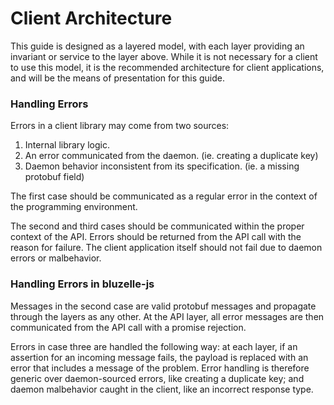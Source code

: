 # Client Architecture

This guide is designed as a layered model, with each layer providing an invariant or service to the layer above. While it is not necessary for a client to use this model, it is the recommended architecture for client applications, and will be the means of presentation for this guide.

### Handling Errors

Errors in a client library may come from two sources:

1. Internal library logic.
2. An error communicated from the daemon. \(ie. creating a duplicate key\)
3. Daemon behavior inconsistent from its specification. \(ie. a missing protobuf field\)

The first case should be communicated as a regular error in the context of the programming environment.

The second and third cases should be communicated within the proper context of the API. Errors should be returned from the API call with the reason for failure. The client application itself should not fail due to daemon errors or malbehavior.

### Handling Errors in bluzelle-js

Messages in the second case are valid protobuf messages and propagate through the layers as any other. At the API layer, all error messages are then communicated from the API call with a promise rejection.

Errors in case three are handled the following way: at each layer, if an assertion for an incoming message fails, the payload is replaced with an error that includes a message of the problem. Error handling is therefore generic over daemon-sourced errors, like creating a duplicate key; and daemon malbehavior caught in the client, like an incorrect response type.

